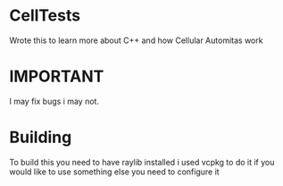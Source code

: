 # CellTests
Wrote this to learn more about C++ and how Cellular Automitas work
# IMPORTANT
I may fix bugs i may not.
# Building
To build this you need to have raylib installed i used vcpkg to do it if you would like to use something else you need to configure it
